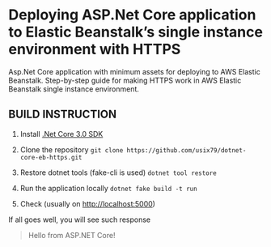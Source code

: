 # Deploying ASP.Net Core application to Elastic Beanstalk’s single instance environment with HTTPS

Asp.Net Core application with minimum assets for deploying to AWS Elastic Beanstalk.
Step-by-step guide for making HTTPS work in AWS Elastic Beanstalk single instance environment.

## BUILD INSTRUCTION

1. Install [.Net Core 3.0 SDK](https://dotnet.microsoft.com/download/dotnet-core/3.0)

2. Clone the repository
`git clone https://github.com/usix79/dotnet-core-eb-https.git`

3. Restore dotnet tools (fake-cli is used)
`dotnet tool restore`

4. Run the application locally
`dotnet fake build -t run`

5. Check (usually on [http://localhost:5000](http://localhost:5000))

  If all goes well, you will see such response  
  > Hello from ASP.NET Core!
